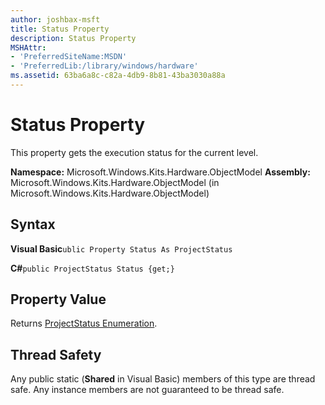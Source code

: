 ```yaml
---
author: joshbax-msft
title: Status Property
description: Status Property
MSHAttr:
- 'PreferredSiteName:MSDN'
- 'PreferredLib:/library/windows/hardware'
ms.assetid: 63ba6a8c-c82a-4db9-8b81-43ba3030a88a
---
```


# Status Property


This property gets the execution status for the current level.

**Namespace:** Microsoft.Windows.Kits.Hardware.ObjectModel **Assembly:** Microsoft.Windows.Kits.Hardware.ObjectModel (in Microsoft.Windows.Kits.Hardware.ObjectModel)

## Syntax


**Visual Basic**`ublic Property Status As ProjectStatus`

**C#**`public ProjectStatus Status {get;}`

## Property Value


Returns [ProjectStatus Enumeration](projectstatus-enumeration.md).

## Thread Safety


Any public static (**Shared** in Visual Basic) members of this type are thread safe. Any instance members are not guaranteed to be thread safe.

 

 






